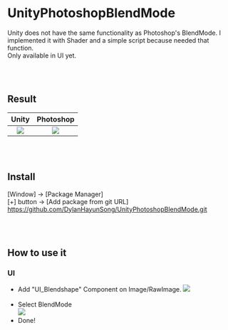 # UnityPhotoshopBlendMode

Unity does not have the same functionality as Photoshop's BlendMode.
I implemented it with Shader and a simple script because needed that function.  
Only available in UI yet.

<br><br>

## Result
| Unity | Photoshop |
| :--: | :--: |
|<img src="https://user-images.githubusercontent.com/71427168/192694736-7461f277-a58d-48cb-97e3-8c0ace62dc5c.png">| <img src="https://user-images.githubusercontent.com/71427168/192694802-66ac7f32-985d-4271-a0f9-628d43865681.png"> |

<br><br>

## Install
[Window] -> [Package Manager]  
[+] button -> [Add package from git URL]  
https://github.com/DylanHayunSong/UnityPhotoshopBlendMode.git  

<br><br>

## How to use it

### UI
* Add "UI_Blendshape" Component on Image/RawImage.
  <img src="https://user-images.githubusercontent.com/71427168/192697788-9c21ceab-a8ab-4480-be09-1d6f96b89be2.png">  
  <br>
* Select BlendMode  
  <img src="https://user-images.githubusercontent.com/71427168/192697866-727e5493-5c4f-48a3-bba8-bcfa18ef7afb.png">
  <br>  
* Done!